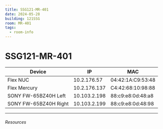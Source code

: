 ```yaml
---
title: SSG121-MR-401
date: 2024-05-28
building: 121SSG
room: MR-401
tags:
  - room-info
---
```


# SSG121-MR-401

Device       | IP           | MAC 
------------ | ------------ | ----------------- 
Flex NUC     | 10.2.176.57  | 04:42:1A:C9:53:48 
Flex Mercury | 10.2.176.137 | C4:42:68:10:98:88 
SONY FW-65BZ40H Left  | 10.103.2.198  | 88:c9:e8:0d:48:a8
SONY FW-65BZ40H Right | 10.103.2.199  | 88:c9:e8:0d:48:98

---

###### Resources
